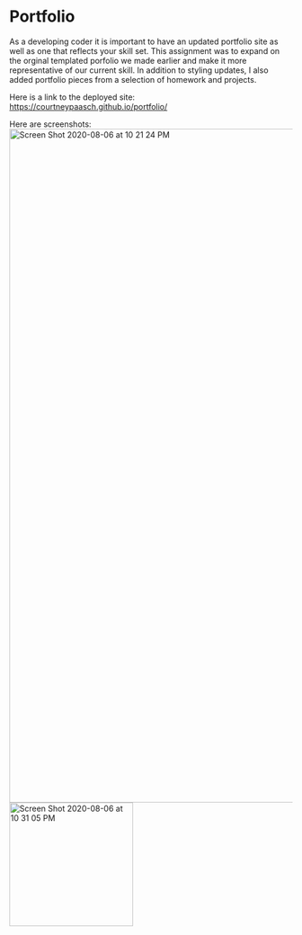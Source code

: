 # Portfolio

As a developing coder it is important to have an updated portfolio site as well as one that reflects your skill set. This assignment was to expand on the orginal templated porfolio we made earlier and make it more representative of our current skill. In addition to styling updates, I also added portfolio pieces from a selection of homework and projects. 

Here is a link to the deployed site: https://courtneypaasch.github.io/portfolio/

Here are screenshots: 
<img width="1199" alt="Screen Shot 2020-08-06 at 10 21 24 PM" src="https://user-images.githubusercontent.com/40651335/89602390-9fda3c00-d834-11ea-8c0f-06e7e1e66558.png">
<img width="220" alt="Screen Shot 2020-08-06 at 10 31 05 PM" src="https://user-images.githubusercontent.com/40651335/89602386-9f41a580-d834-11ea-853b-8862ef8beb48.png">
